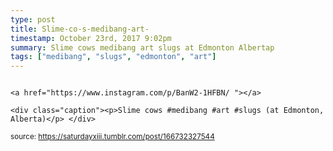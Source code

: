 ```yaml
---
type: post
title: Slime-co-s-medibang-art-
timestamp: October 23rd, 2017 9:02pm
summary: Slime cows medibang art slugs at Edmonton Albertap 
tags: ["medibang", "slugs", "edmonton", "art"]
---
```


                
                
                
                                                                                       <a href="https://www.instagram.com/p/BanW2-1HFBN/ "></a>
                                                                                          <div class="caption"><p>Slime cows #medibang #art #slugs (at Edmonton, Alberta)</p> </div>
                                    
                
                
                
                
                                
<small>source: https://saturdayxiii.tumblr.com/post/166732327544</small>
